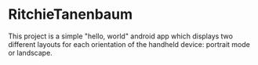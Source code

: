 RitchieTanenbaum
================
This project is a simple "hello, world" android app which displays two different layouts for each orientation of the handheld device: portrait mode or landscape.
